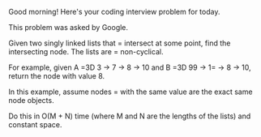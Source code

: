 Good morning! Here's your coding interview problem for today.

This problem was asked by Google.

Given two singly linked lists that =
intersect at some point, find the
intersecting node. The lists are =
non-cyclical.

For example, given A =3D 3 -> 7 -> 8 -> 10 and B =3D 99 -> 1=
 -> 8 -> 10, return the
node with value 8.

In this example, assume nodes =
with the same value are the exact same node
objects.

Do this in O(M + N) time (where M and N are the lengths of the lists) and
constant space.